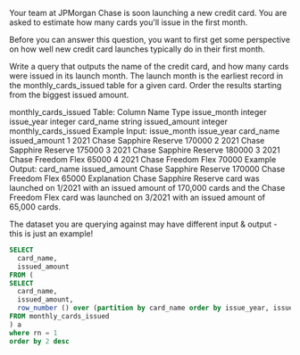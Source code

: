 Your team at JPMorgan Chase is soon launching a new credit card. You are asked to estimate how many cards you'll issue in the first month.

Before you can answer this question, you want to first get some perspective on how well new credit card launches typically do in their first month.

Write a query that outputs the name of the credit card, and how many cards were issued in its launch month. The launch month is the earliest record in the monthly_cards_issued table for a given card. Order the results starting from the biggest issued amount.

monthly_cards_issued Table:
Column Name	Type
issue_month	integer
issue_year	integer
card_name	string
issued_amount	integer
monthly_cards_issued Example Input:
issue_month	issue_year	card_name	issued_amount
1	2021	Chase Sapphire Reserve	170000
2	2021	Chase Sapphire Reserve	175000
3	2021	Chase Sapphire Reserve	180000
3	2021	Chase Freedom Flex	65000
4	2021	Chase Freedom Flex	70000
Example Output:
card_name	issued_amount
Chase Sapphire Reserve	170000
Chase Freedom Flex	65000
Explanation
Chase Sapphire Reserve card was launched on 1/2021 with an issued amount of 170,000 cards and the Chase Freedom Flex card was launched on 3/2021 with an issued amount of 65,000 cards.

The dataset you are querying against may have different input & output - this is just an example!

```sql
SELECT
  card_name,
  issued_amount
FROM (
SELECT
  card_name,
  issued_amount,
  row_number () over (partition by card_name order by issue_year, issue_month) as rn
FROM monthly_cards_issued
) a
where rn = 1
order by 2 desc
```